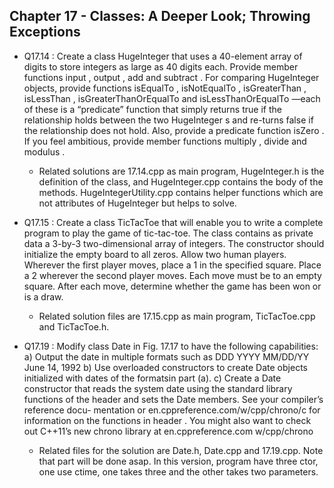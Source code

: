 ## Chapter 17 - Classes: A Deeper Look; Throwing Exceptions

- Q17.14 : Create a class HugeInteger that uses a 40-element array of digits to store integers as large as 40 digits each. Provide member functions input ,  output , add and subtract . For comparing HugeInteger objects, provide functions isEqualTo , isNotEqualTo , isGreaterThan , isLessThan ,  isGreaterThanOrEqualTo and isLessThanOrEqualTo —each of these is a “predicate” function that simply returns true if the relationship holds between the two  HugeInteger s and re-turns false if the relationship does not hold. Also, provide a predicate function isZero . If you feel ambitious, provide member  functions multiply , divide and modulus .

    - Related solutions are 17.14.cpp as main program, HugeInteger.h is the definition of the class, and HugeInteger.cpp contains the body of the methods.
    HugeIntegerUtility.cpp contains helper functions which are not attributes of HugeInteger but helps to solve.

- Q17.15 : Create a class TicTacToe that will enable you to write a complete program to play the game of tic-tac-toe. The class contains as private data a 3-by-3 two-dimensional array of integers. The constructor should initialize the empty board to all zeros. Allow two human players. Wherever the first 
player moves, place a 1 in the specified square. Place a 2 wherever the second player moves. Each move must be to an empty square. After each move, 
determine whether the game has been won or is a draw. 

    - Related solution files are 17.15.cpp as main program, TicTacToe.cpp and TicTacToe.h. 

- Q17.19 : Modify class Date in Fig. 17.17 to have the following capabilities:
    a) Output the date in multiple formats such as
    DDD YYYY
    MM/DD/YY
    June 14, 1992
    b) Use overloaded constructors to create Date objects initialized with dates of the formatsin part (a).
    c) Create a Date constructor that reads the system date using the standard library functions of the <ctime> header and sets the Date members. See your compiler’s reference docu-
    mentation or en.cppreference.com/w/cpp/chrono/c for information on the functions in header <ctime> . You might also want to check out C++11’s new chrono library at en.cppreference.com w/cpp/chrono
    
    - Related files for the solution are Date.h, Date.cpp and 17.19.cpp. 
    Note that part will be done asap. In this version, program have three ctor, 
    one use ctime, one takes three and the other takes two parameters.

